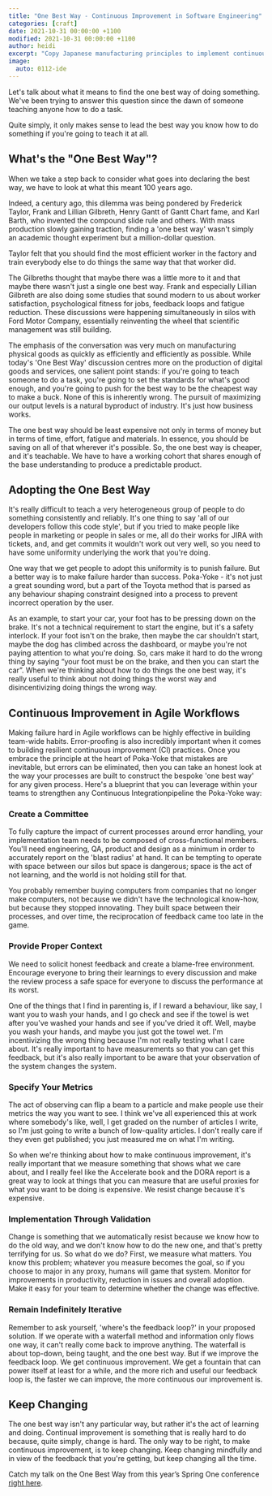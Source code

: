 ```yaml
---  
title: "One Best Way - Continuous Improvement in Software Engineering"  
categories: [craft]  
date: 2021-10-31 00:00:00 +1100  
modified: 2021-10-31 00:00:00 +1100  
author: heidi
excerpt: "Copy Japanese manufacturing principles to implement continuous improvement in your software development processes." 
image:  
  auto: 0112-ide
---  
```


Let's talk about what it means to find the one best way of doing something. We've been trying to answer this question since the dawn of someone teaching anyone how to do a task. 

Quite simply, it only makes sense to lead the best way you know how to do something if you're going to teach it at all.

## What's the "One Best Way"?

When we take a step back to consider what goes into declaring the best way, we have to look at what this meant 100 years ago. 

Indeed, a century ago, this dilemma was being pondered by Frederick Taylor, Frank and Lillian Gilbreth, Henry Gantt of Gantt Chart fame, and Karl Barth, who invented the compound slide rule and others. With mass production slowly gaining traction, finding a 'one best way' wasn't simply an academic thought experiment but a million-dollar question.

Taylor felt that you should find the most efficient worker in the factory and train everybody else to do things the same way that that worker did. 

The Gilbreths thought that maybe there was a little more to it and that maybe there wasn't just a single one best way. Frank and especially Lillian Gilbreth are also doing some studies that sound modern to us about worker satisfaction, psychological fitness for jobs, feedback loops and fatigue reduction. These discussions were happening simultaneously in silos with Ford Motor Company, essentially reinventing the wheel that scientific management was still building.

The emphasis of the conversation was very much on manufacturing physical goods as quickly as efficiently and efficiently as possible. While today's 'One Best Way' discussion centres more on the production of digital goods and services, one salient point stands: if you're going to teach someone to do a task, you're going to set the standards for what's good enough, and you're going to push for the best way to be the cheapest way to make a buck. None of this is inherently wrong. The pursuit of maximizing our output levels is a natural byproduct of industry. It's just how business works.

The one best way should be least expensive not only in terms of money but in terms of time, effort, fatigue and materials. In essence, you should be saving on all of that wherever it's possible. So, the one best way is cheaper, and it's teachable. We have to have a working cohort that shares enough of the base understanding to produce a predictable product.

## Adopting the One Best Way

It's really difficult to teach a very heterogeneous group of people to do something consistently and reliably. It's one thing to say 'all of our developers follow this code style', but if you tried to make people like people in marketing or people in sales or me, all do their works for JIRA with tickets, and, and get commits it wouldn't work out very well, so you need to have some uniformity underlying the work that you're doing.

One way that we get people to adopt this uniformity is to punish failure. But a better way is to make failure harder than success. Poka-Yoke - it's not just a great sounding word, but a part of the Toyota method that is parsed as any behaviour shaping constraint designed into a process to prevent incorrect operation by the user.

As an example, to start your car, your foot has to be pressing down on the brake. It's not a technical requirement to start the engine, but it's a safety interlock. If your foot isn't on the brake, then maybe the car shouldn't start, maybe the dog has climbed across the dashboard, or maybe you're not paying attention to what you're doing. So, cars make it hard to do the wrong thing by saying “your foot must be on the brake, and then you can start the car”. When we're thinking about how to do things the one best way, it's really useful to think about not doing things the worst way and disincentivizing doing things the wrong way.

## Continuous Improvement in Agile Workflows

Making failure hard in Agile workflows can be highly effective in building team-wide habits. Error-proofing is also incredibly important when it comes to building resilient continuous improvement (CI) practices. Once you embrace the principle at the heart of Poka-Yoke that mistakes are inevitable, but errors can be eliminated, then you can take an honest look at the way your processes are built to construct the bespoke 'one best way' for any given process. Here's a blueprint that you can leverage within your teams to strengthen any Continuous Integrationpipeline the Poka-Yoke way:

### Create a Committee

To fully capture the impact of current processes around error handling, your implementation team needs to be composed of cross-functional members. You'll need engineering, QA, product and design as a minimum in order to accurately report on the 'blast radius' at hand. It can be tempting to operate with space between our silos but space is dangerous; space is the act of not learning, and the world is not holding still for that.

You probably remember buying computers from companies that no longer make computers, not because we didn't have the technological know-how, but because they stopped innovating. They built space between their processes, and over time, the reciprocation of feedback came too late in the game.

### Provide Proper Context

We need to solicit honest feedback and create a blame-free environment. Encourage everyone to bring their learnings to every discussion and make the review process a safe space for everyone to discuss the performance at its worst.

One of the things that I find in parenting is, if I reward a behaviour, like say, I want you to wash your hands, and I go check and see if the towel is wet after you've washed your hands and see if you've dried it off. Well, maybe you wash your hands, and maybe you just got the towel wet. I'm incentivizing the wrong thing because I'm not really testing what I care about. It's really important to have measurements so that you can get this feedback, but it's also really important to be aware that your observation of the system changes the system.

### Specify Your Metrics


The act of observing can flip a beam to a particle and make people use their metrics the way you want to see. I think we've all experienced this at work where somebody's like, well, I get graded on the number of articles I write, so I'm just going to write a bunch of low-quality articles. I don't really care if they even get published; you just measured me on what I'm writing.

So when we're thinking about how to make continuous improvement, it's really important that we measure something that shows what we care about, and I really feel like the Accelerate book and the DORA report is a great way to look at things that you can measure that are useful proxies for what you want to be doing is expensive. We resist change because it's expensive.

### Implementation Through Validation

Change is something that we automatically resist because we know how to do the old way, and we don't know how to do the new one, and that's pretty terrifying for us. So what do we do? First, we measure what matters. You know this problem; whatever you measure becomes the goal, so if you choose to major in any proxy, humans will game that system. Monitor for improvements in productivity, reduction in issues and overall adoption. Make it easy for your team to determine whether the change was effective.


### Remain Indefinitely Iterative

Remember to ask yourself, 'where's the feedback loop?' in your proposed solution. If we operate with a waterfall method and information only flows one way, it can't really come back to improve anything. The waterfall is about top-down, being taught, and the one best way. But if we improve the feedback loop. We get continuous improvement. We get a fountain that can power itself at least for a while, and the more rich and useful our feedback loop is, the faster we can improve, the more continuous our improvement is.

## Keep Changing

The one best way isn't any particular way, but rather it's the act of learning and doing. Continual improvement is something that is really hard to do because, quite simply, change is hard. The only way to be right, to make continuous improvement, is to keep changing. Keep changing mindfully and in view of the feedback that you're getting, but keep changing all the time.

Catch my talk on the One Best Way from this year’s Spring One conference [right here](https://springone.io/2021/sessions/the-one-best-way-is-continual-improvement). 
